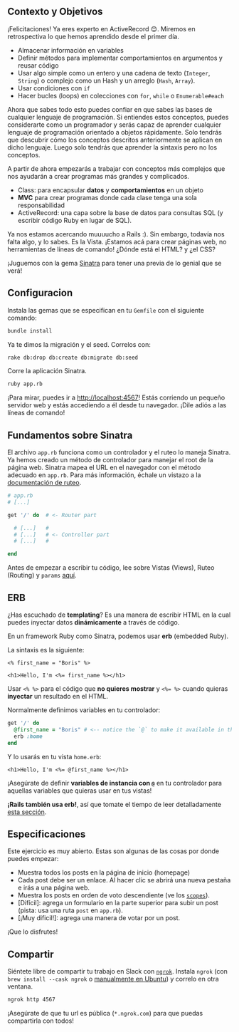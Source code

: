 ## Contexto y Objetivos

¡Felicitaciones! Ya eres experto en ActiveRecord 😊. Miremos en retrospectiva lo que hemos aprendido desde el primer día.

- Almacenar información en variables
- Definir métodos para implementar comportamientos en argumentos y reusar código
- Usar algo simple como un entero y una cadena de texto (`Integer`, `String`) o complejo como un Hash y un arreglo (`Hash`, `Array`).
- Usar condiciones con `if`
- Hacer bucles (loops) en colecciones con `for`, `while` o `Enumerable#each`

Ahora que sabes todo esto puedes confiar en que sabes las bases de cualquier lenguaje de programación. Si entiendes estos conceptos, puedes considerarte como un programador y serás capaz de aprender cualquier lenguaje de programación orientado a objetos rápidamente. Solo tendrás que descubrir cómo los conceptos descritos anteriormente se aplican en dicho lenguaje. Luego solo tendrás que aprender la sintaxis pero no los conceptos.

A partir de ahora empezarás a trabajar con conceptos más complejos que nos ayudarán a crear programas más grandes y complicados.

- Class: para encapsular **datos** y **comportamientos** en un objeto
- **MVC** para crear programas donde cada clase tenga una sola responsabilidad
- ActiveRecord: una capa sobre la base de datos para consultas SQL (y escribir código Ruby en lugar de SQL).

Ya nos estamos acercando muuuucho a Rails :).
Sin embargo, todavía nos falta algo, y lo sabes. Es la Vista.
¡Estamos acá para crear páginas web, no herramientas de líneas de comando! ¿Dónde está el HTML? y ¿el CSS?

¡Juguemos con la gema [Sinatra](http://www.sinatrarb.com) para tener una previa de lo genial que se verá!

## Configuracion

Instala las gemas que se especifican en tu `Gemfile` con el siguiente comando:

```bash
bundle install
```

Ya te dimos la migración y el seed. Correlos con:

```bash
rake db:drop db:create db:migrate db:seed
```
Corre la aplicación Sinatra.

```bash
ruby app.rb
```

¡Para mirar, puedes ir a [http://localhost:4567](http://localhost:4567)! Estás corriendo un pequeño servidor web y estás accediendo a él desde tu navegador. ¡Dile adiós a las líneas de comando!

## Fundamentos sobre Sinatra

El archivo `app.rb` funciona como un controlador y el ruteo lo maneja Sinatra.
Ya hemos creado un método de controlador para manejar el root de la página web. Sinatra mapea el URL en el navegador con el método adecuado en `app.rb`. Para más información, échale un vistazo a la [documentación de ruteo](http://www.sinatrarb.com/intro.html#Routes).

```ruby
# app.rb
# [...]

get '/' do  # <- Router part

  # [...]   #
  # [...]   # <- Controller part
  # [...]   #

end
```

Antes de empezar a escribir tu código, lee sobre Vistas (Views), Ruteo (Routing) y `params` [aquí](https://github.com/lewagon/sinatra-101#views).

## ERB

¿Has escuchado de **templating**? Es una manera de escribir HTML en la cual puedes inyectar datos **dinámicamente** a través de código.

En un framework Ruby como Sinatra, podemos usar **erb** (embedded Ruby).

La sintaxis es la siguiente:

```erb
<% first_name = "Boris" %>

<h1>Hello, I'm <%= first_name %></h1>
```

Usar  `<% %>` para el código que **no quieres mostrar** y  `<%= %>` cuando quieras **inyectar** un resultado en el HTML.

Normalmente definimos variables en tu controlador:

```ruby
get '/' do
  @first_name = "Boris" # <-- notice the `@` to make it available in the view!
  erb :home
end
```

Y lo usarás en tu vista `home.erb`:

```erb
<h1>Hello, I'm <%= @first_name %></h1>
```

¡Asegúrate de definir **variables de instancia con `@`** en tu controlador para aquellas variables que quieras usar en tus vistas!

**¡Rails también usa erb!**, así que tomate el tiempo de leer detalladamente [esta sección](https://github.com/lewagon/sinatra-101#passing-stuff-to-the-view).

## Especificaciones

Este ejercicio es muy abierto. Estas son algunas de las cosas por donde puedes empezar:

- Muestra todos los posts en la página de inicio (homepage)
- Cada post debe ser un enlace. Al hacer clic se abrirá una nueva pestaña e irás a una página web.
- Muestra los posts en orden de voto descendiente (ve los [`scopes`](http://guides.rubyonrails.org/active_record_querying.html#scopes)).
- [Difícil]: agrega un formulario en la parte superior para subir un post (pista: usa una ruta `post` en `app.rb`).
- [¡Muy dificil!]: agrega una manera de votar por un post.

¡Que lo disfrutes!

## Compartir

Siéntete libre de compartir tu trabajo en Slack con [`ngrok`](https://ngrok.com/). Instala `ngrok` (con `brew install --cask ngrok` o [manualmente en  Ubuntu](https://ngrok.com/download)) y correlo en otra ventana.

```bash
ngrok http 4567
```

¡Asegúrate de que tu url es pública  (`*.ngrok.com`) para que puedas compartirla con todos!
